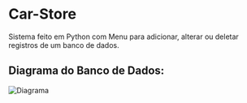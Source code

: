 # Car-Store

Sistema feito em Python com Menu para adicionar, alterar ou deletar registros de um banco de dados.

## Diagrama do Banco de Dados:
![Diagrama](https://i.imgur.com/EDsxhPs.png)
